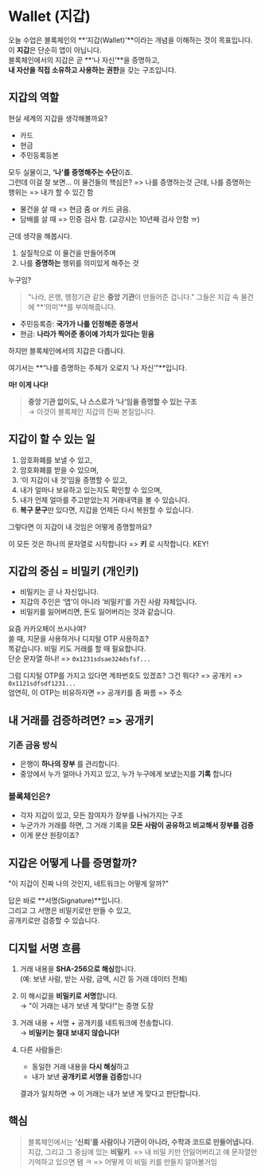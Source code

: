 # Wallet (지갑)

오늘 수업은 블록체인의 **‘지갑(Wallet)’**이라는 개념을 이해하는 것이 목표입니다.  
이 **지갑**은 단순히 앱이 아닙니다.  
블록체인에서의 지갑은 곧 **‘나 자신’**을 증명하고,  
**내 자산을 직접 소유하고 사용하는 권한**을 갖는 구조입니다.

## 지갑의 역할

현실 세계의 지갑을 생각해볼까요?

- 카드
- 현금
- 주민등록등본

모두 실물이고, **‘나’를 증명해주는 수단**이죠.  
그런데 이걸 잘 보면...
이 물건들의 핵심은? => 나를 증명하는것
근데, 나를 증명하는 행위는 => 내가 할 수 있긴 함

- 물건을 살 때 => 현금 줌 or 카드 긁음.
- 담배를 살 때 => 민증 검사 함. (교강사는 10년째 검사 안함 ㅠ)

근데 생각을 해봅시다.

1. 실질적으로 이 물건을 만들어주며
2. 나를 **증명하는** 행위를 의미있게 해주는 것

누구임?

> "나라, 은행, 행정기관 같은 **중앙 기관**이 만들어준 겁니다."
> 그들은 지갑 속 물건에 **‘의미’**를 부여해줍니다.

- 주민등록증: **국가가 나를 인정해준 증명서**
- 현금: **나라가 찍어준 종이에 가치가 있다는 믿음**

하지만 블록체인에서의 지갑은 다릅니다.

여기서는 **“나를 증명하는 주체가 오로지 ‘나 자신’”**입니다.

**마! 이게 나다!**

> **중앙 기관 없이도, 나 스스로가 ‘나’임을 증명할 수 있는 구조**  
> → 이것이 블록체인 지갑의 진짜 본질입니다.

## 지갑이 할 수 있는 일

1. 암호화폐를 보낼 수 있고,
2. 암호화폐를 받을 수 있으며,
3. ‘이 지갑이 내 것’임을 증명할 수 있고,
4. 내가 얼마나 보유하고 있는지도 확인할 수 있으며,
5. 내가 언제 얼마를 주고받았는지 거래내역을 볼 수 있습니다.
6. **복구 문구**만 있다면, 지갑을 언제든 다시 복원할 수 있습니다.

그렇다면 이 지갑이 내 것임은 어떻게 증명할까요?

이 모든 것은 하나의 문자열로 시작합니다 => **키** 로 시작합니다. KEY!

## 지갑의 중심 = 비밀키 (개인키)

- 비밀키는 곧 나 자신입니다.
- 지갑의 주인은 ‘앱’이 아니라 ‘비밀키’를 가진 사람 자체입니다.
- 비밀키를 잃어버리면, 돈도 잃어버리는 것과 같습니다.

요즘 카카오페이 쓰시나여?  
쓸 때, 지문을 사용하거나 디지털 OTP 사용하죠?  
똑같습니다. 비밀 키도 거래를 할 때 필요합니다.  
단순 문자열 하나! => `0x1231sdsae324dsfsf...`

그럼 디지털 OTP를 가지고 있다면 계좌번호도 있겠죠?
그건 뭐다? => 공개키 => `0x1121sdfsdf1231...`  
엄연히, 이 OTP는 비유하자면 => 공개키를 좀 짜름 => 주소

## 내 거래를 검증하려면? => 공개키

### 기존 금융 방식

- 은행이 **하나의 장부** 를 관리합니다.
- 중앙에서 누가 얼마나 가지고 있고, 누가 누구에게 보냈는지를 **기록** 합니다

### 블록체인은?

- 각자 지갑이 있고, 모든 참여자가 장부를 나눠가지는 구조
- 누군가가 거래를 하면, 그 거래 기록을 **모든 사람이 공유하고 비교해서 장부를 검증**
- 이게 분산 원장이죠?

## 지갑은 어떻게 나를 증명할까?

"이 지갑이 진짜 나의 것인지, 네트워크는 어떻게 알까?"

답은 바로 **서명(Signature)**입니다.  
그리고 그 서명은 비밀키로만 만들 수 있고,  
공개키로만 검증할 수 있습니다.

## 디지털 서명 흐름

1. 거래 내용을 **SHA-256으로 해싱**합니다.  
   (예: 보낸 사람, 받는 사람, 금액, 시간 등 거래 데이터 전체)

2. 이 해시값을 **비밀키로 서명**합니다.  
   → "이 거래는 내가 보낸 게 맞다!"는 증명 도장

3. 거래 내용 + 서명 + 공개키를 네트워크에 전송합니다.  
   → **비밀키는 절대 보내지 않습니다!**

4. 다른 사람들은:

   - 동일한 거래 내용을 **다시 해싱**하고
   - 내가 보낸 **공개키로 서명을 검증**합니다

   결과가 일치하면 → 이 거래는 내가 보낸 게 맞다고 판단합니다.

## 핵심

> 블록체인에서는 **‘신뢰’를 사람이나 기관이 아니라, 수학과 코드로 만들어냅니다.**  
> 지갑, 그리고 그 중심에 있는 **비밀키**.
> => 내 비밀 키만 안잃어버리고 얘 문자열만 기억하고 있으면 됌 ㅋ
> => 어떻게 이 비밀 키를 만들지 알아볼거임
